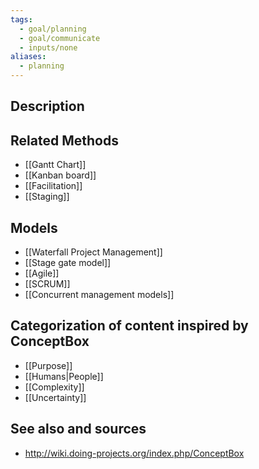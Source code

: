```yaml
---
tags:
  - goal/planning
  - goal/communicate
  - inputs/none
aliases:
  - planning
---
```


## Description

## Related Methods
- [[Gantt Chart]]
- [[Kanban board]]
- [[Facilitation]]
- [[Staging]]

## Models
- [[Waterfall Project Management]]
- [[Stage gate model]]
- [[Agile]]
- [[SCRUM]]
- [[Concurrent management models]]

## Categorization of content inspired by ConceptBox
- [[Purpose]]
- [[Humans|People]]
- [[Complexity]]
- [[Uncertainty]]


## See also and sources
- http://wiki.doing-projects.org/index.php/ConceptBox

